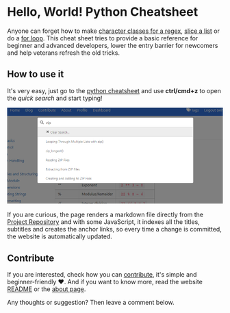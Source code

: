# Hello, World! Python Cheatsheet

Anyone can forget how to make [character classes for a regex](https://www.pythoncheatsheet.org#Making-Your-Own-Character-Classes), [slice a list](https://www.pythoncheatsheet.org#Getting-Sublists-with-Slices) or do a [for loop](https://www.pythoncheatsheet.org#Using-for-Loops-with-Lists). This cheat sheet tries to provide a basic reference for beginner and advanced developers, lower the entry barrier for newcomers and help veterans refresh the old tricks.

## How to use it

It's very easy, just go to the [python cheatsheet](https://www.pythoncheatsheet.org) and use **ctrl/cmd+z** to open the _quick search_ and start typing!

![quick_search](https://raw.githubusercontent.com/wilfredinni/pysheetComments/master/2018/June/welcome/quick_search.png)

If you are curious, the page renders a markdown file directly from the [Project Repository](https://github.com/wilfredinni/python-cheatsheet) and with some JavaScript, it indexes all the titles, subtitles and creates the anchor links, so every time a change is committed, the website is automatically updated.

## Contribute

If you are interested, check how you can [contribute](https://www.pythoncheatsheet.org/contribute), it's simple and beginner-friendly ❤. And if you want to know more, read the website [README](https://github.com/wilfredinni/pysheetBlog) or the [about page](https://www.pythoncheatsheet.org/about).

Any thoughts or suggestion? Then leave a comment below.
